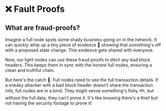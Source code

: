 # ❌ Fault Proofs

## What are fraud-proofs?

Imagine a full node spots some shady business going on in the network. It can quickly whip up a tiny piece of evidence 📜 showing that something's off with a proposed state change. This evidence gets shared with everyone.



Now, our light nodes can use these fraud proofs to ditch any bad block headers. This keeps them in sync with the honest full nodes, ensuring a clean and truthful chain.



But here's the catch 🎣: Full nodes need to see the full transaction details. If a sneaky attacker with a bad block header doesn't share the transaction info, full nodes are in a bind. They might sense something's fishy 🐟, but without the full data, they can't prove it. It's like knowing there's a thief but not having the security footage to prove it!
